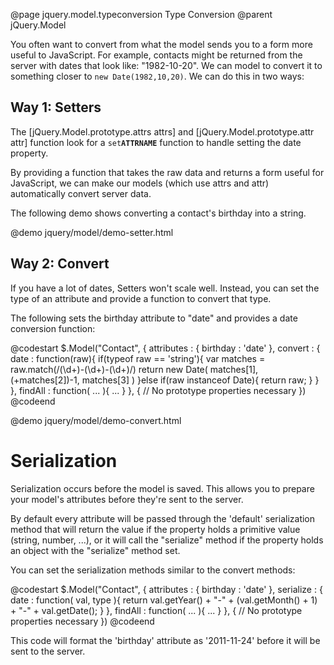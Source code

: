 @page jquery.model.typeconversion Type Conversion
@parent jQuery.Model

You often want to convert from what the model sends you to
a form more useful to JavaScript.  For example, 
contacts might be returned from the server with dates that look like:
"1982-10-20".  We can model to convert it to something closer 
to <code>new Date(1982,10,20)</code>. We can do this in two ways: 

## Way 1: Setters

The [jQuery.Model.prototype.attrs attrs]
and [jQuery.Model.prototype.attr attr] function look for
a <code>set<b>ATTRNAME</b></code> function to handle setting the
date property.  

By providing a function that takes the raw data and returns
a form useful for JavaScript, we can make our models (which
use attrs and attr) automatically convert server data.

The following demo shows converting a contact's birthday into
a string.

@demo jquery/model/demo-setter.html


## Way 2: Convert

If you have a lot of dates, Setters won't scale well. 
Instead, you can set the type of 
an attribute and provide a function to convert that type.

The following sets the birthday attribute to "date" and provides a date conversion function:

@codestart
$.Model("Contact",
{
  attributes : { 
    birthday : 'date'
  },
  convert : {
    date : function(raw){
      if(typeof raw == 'string'){
        var matches = raw.match(/(\d+)-(\d+)-(\d+)/)
        return new Date( matches[1], 
                        (+matches[2])-1, 
                         matches[3] )
      }else if(raw instanceof Date){
        return raw;
      }
    }
  },
  findAll : function( ... ){ ... }
},
{
  // No prototype properties necessary
})
@codeend

@demo jquery/model/demo-convert.html

# Serialization

Serialization occurs before the model is saved. This allows you to prepare your model's attributes before they're sent to the server.

By default every attribute will be passed through the 'default' serialization method that will return the value if the property holds a primitive value (string, number, ...), or it will call the "serialize" method if the property holds an object with the "serialize" method set.

You can set the serialization methods similar to the convert methods:

@codestart
$.Model("Contact",
{
  attributes : { 
    birthday : 'date'
  },
  serialize : {
    date : function( val, type ){
      return val.getYear() + "-" + (val.getMonth() + 1) + "-" + val.getDate(); 
    }
  },
  findAll : function( ... ){ ... }
},
{
  // No prototype properties necessary
})
@codeend

This code will format the 'birthday' attribute as '2011-11-24' before it will be sent to the server.